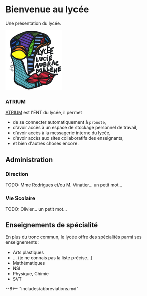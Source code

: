 # Bienvenue au lycée

Une présentation du lycée.

![Logo du lycée](assets/site.png)


### ATRIUM

[ATRIUM](https://www.atrium-sud.fr/) est l'ENT du lycée, il permet
- de se connecter automatiquement à `pronote`,
- d'avoir accès à un espace de stockage personnel de travail,
- d'avoir accès à la messagerie interne du lycée,
- d'avoir accès aux sites collaboratifs des enseignants,
- et bien d'autres choses encore.

## Administration

### Direction

TODO: Mme Rodrigues et/ou M. Vinatier... un petit mot...

### Vie Scolaire

TODO: Olivier... un petit mot...

## Enseignements de spécialité

En plus du tronc commun, le lycée offre des spécialités parmi ses enseignements :

- Arts plastiques
- ... (je ne connais pas la liste précise...)
- Mathématiques
- NSI
- Physique, Chimie
- SVT

--8<-- "includes/abbreviations.md"
